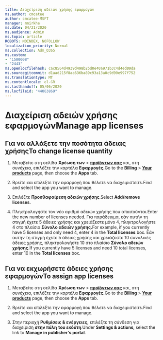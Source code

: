 ```yaml
---
title: Διαχείριση αδειών χρήσης εφαρμογών
ms.author: cmcatee
author: cmcatee-MSFT
manager: mnirkhe
ms.date: 04/21/2020
ms.audience: Admin
ms.topic: article
ROBOTS: NOINDEX, NOFOLLOW
localization_priority: Normal
ms.collection: Adm_O365
ms.custom:
- "1500008"
- "2443"
ms.openlocfilehash: cac8564d4939d498b2bd0e40a971b3c4d4ed09da
ms.sourcegitcommit: d1aad215f8aa636ba89c93a13a0c9d90e997f752
ms.translationtype: MT
ms.contentlocale: el-GR
ms.lasthandoff: 05/06/2020
ms.locfileid: "44063869"
---
```

# <a name="manage-app-licenses"></a><span data-ttu-id="fe2e6-102">Διαχείριση αδειών χρήσης εφαρμογών</span><span class="sxs-lookup"><span data-stu-id="fe2e6-102">Manage app licenses</span></span>

## <a name="to-change-license-quantity"></a><span data-ttu-id="fe2e6-103">Για να αλλάξετε την ποσότητα άδειας χρήσης</span><span class="sxs-lookup"><span data-stu-id="fe2e6-103">To change license quantity</span></span>

1. <span data-ttu-id="fe2e6-104">Μεταβείτε στη σελίδα **Χρέωση των** > **[προϊόντων σας](https://go.microsoft.com/fwlink/p/?linkid=842054)** και, στη συνέχεια, επιλέξτε την καρτέλα **Εφαρμογές.**</span><span class="sxs-lookup"><span data-stu-id="fe2e6-104">Go to the **Billing** > **[Your products](https://go.microsoft.com/fwlink/p/?linkid=842054)** page, then choose the **Apps** tab.</span></span>

2. <span data-ttu-id="fe2e6-105">Βρείτε και επιλέξτε την εφαρμογή που θέλετε να διαχειριστείτε.</span><span class="sxs-lookup"><span data-stu-id="fe2e6-105">Find and select the app you want to manage.</span></span>  

3. <span data-ttu-id="fe2e6-106">Επιλέξτε **Προσθαφαίρεση αδειών χρήσης**.</span><span class="sxs-lookup"><span data-stu-id="fe2e6-106">Select **Add/remove licenses**.</span></span>

4. <span data-ttu-id="fe2e6-107">Πληκτρολογήστε τον νέο αριθμό αδειών χρήσης που απαιτούνται.</span><span class="sxs-lookup"><span data-stu-id="fe2e6-107">Enter the new number of licenses needed.</span></span> <span data-ttu-id="fe2e6-108">Για παράδειγμα, εάν αυτήν τη στιγμή έχετε 5 άδειες χρήσης και χρειάζεστε μόνο 4, πληκτρολογήστε 4 στο πλαίσιο **Σύνολο αδειών χρήσης.**</span><span class="sxs-lookup"><span data-stu-id="fe2e6-108">For example, if you currently have 5 licenses and only need 4, enter 4 in the **Total licenses** box.</span></span> <span data-ttu-id="fe2e6-109">Εάν αυτήν τη στιγμή έχετε 5 άδειες χρήσης και χρειάζεστε 10 συνολικές άδειες χρήσης, πληκτρολογήστε 10 στο πλαίσιο **Σύνολο αδειών χρήσης.**</span><span class="sxs-lookup"><span data-stu-id="fe2e6-109">If you currently have 5 licenses and need 10 total licenses, enter 10 in the **Total licenses** box.</span></span>

## <a name="to-assign-app-licenses"></a><span data-ttu-id="fe2e6-110">Για να εκχωρήσετε άδειες χρήσης εφαρμογών</span><span class="sxs-lookup"><span data-stu-id="fe2e6-110">To assign app licenses</span></span>

1. <span data-ttu-id="fe2e6-111">Μεταβείτε στη σελίδα **Χρέωση των** > **[προϊόντων σας](https://go.microsoft.com/fwlink/p/?linkid=842054)** και, στη συνέχεια, επιλέξτε την καρτέλα **Εφαρμογές.**</span><span class="sxs-lookup"><span data-stu-id="fe2e6-111">Go to the **Billing** > **[Your products](https://go.microsoft.com/fwlink/p/?linkid=842054)** page, then choose the **Apps** tab.</span></span>

2. <span data-ttu-id="fe2e6-112">Βρείτε και επιλέξτε την εφαρμογή που θέλετε να διαχειριστείτε.</span><span class="sxs-lookup"><span data-stu-id="fe2e6-112">Find and select the app you want to manage.</span></span>  

3. <span data-ttu-id="fe2e6-113">Στην περιοχή **Ρυθμίσεις & ενέργειες**, επιλέξτε τη σύνδεση για διαχείριση **στην πύλη του εκδότη**.</span><span class="sxs-lookup"><span data-stu-id="fe2e6-113">Under **Settings & actions**, select the link to **Manage in publisher's portal**.</span></span>